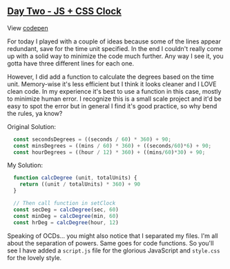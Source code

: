 ## [Day Two - JS + CSS Clock](https://github.com/stpCollabr8nLstn/JavaScript30/tree/master/02%20-%20JS%20%2B%20CSS%20Clock)

View [codepen](https://codepen.io/StpCollabr8nLstn/pen/xgOwXz)

For today I played with a couple of ideas because some of the lines appear redundant, save for the time unit specified. In the end I couldn't really come up with a solid way to minimize the code much further. Any way I see it, you gotta have three different lines for each one.

However, I did add a function to calculate the degrees based on the time unit. Memory-wise it's less efficient but I think it looks cleaner and I LOVE clean code. In my experience it's best to use a function in this case, mostly to minimize human error. I recognize this is a small scale project and it'd be easy to spot the error but in general I find it's good practice, so why bend the rules, ya know?

Original Solution:

```javascript
  const secondsDegrees = ((seconds / 60) * 360) + 90;
  const minsDegrees = ((mins / 60) * 360) + ((seconds/60)*6) + 90;
  const hourDegrees = ((hour / 12) * 360) + ((mins/60)*30) + 90;
```

My Solution:

```javascript
  function calcDegree (unit, totalUnits) {
    return ((unit / totalUnits) * 360) + 90
  }

  // Then call function in setClock
  const secDeg = calcDegree(sec, 60)
  const minDeg = calcDegree(min, 60)
  const hrDeg = calcDegree(hour, 12)

```
Speaking of OCDs... you might also notice that I separated my files. I'm all about the separation of powers. Same goes for code functions. So you'll see I have added a `script.js` file for the glorious JavaScript and `style.css` for the lovely style.
